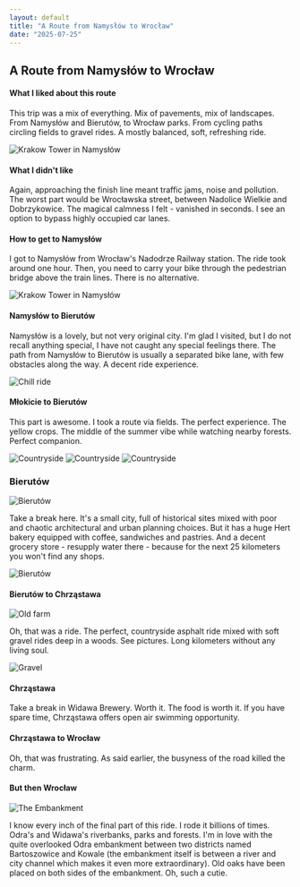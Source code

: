 ```yaml
---
layout: default
title: "A Route from Namysłów to Wrocław"
date: "2025-07-25"
---
```


## A Route from Namysłów to Wrocław

<div class="strava-embed-placeholder" data-embed-type="activity" data-embed-id="15232278537" data-style="standard" data-from-embed="false"></div><script src="https://strava-embeds.com/embed.js"></script>

#### What I liked about this route

This trip was a mix of everything. Mix of pavements, mix of landscapes. From Namysłów and Bierutów, to Wrocław parks. From cycling paths circling fields to gravel rides. A mostly balanced, soft, refreshing ride.

![Krakow Tower in Namysłów](../../assets/nam-wro/1.jpg)

#### What I didn't like

Again, approaching the finish line meant traffic jams, noise and pollution. The worst part would be Wrocławska street, between Nadolice Wielkie and Dobrzykowice. The magical calmness I felt - vanished in seconds. I see an option to bypass highly occupied car lanes.

#### How to get to Namysłów

I got to Namysłów from Wrocław's Nadodrze Railway station. The ride took around one hour. Then, you need to carry your bike through the pedestrian bridge above the train lines. There is no alternative.

![Krakow Tower in Namysłów](../../assets/nam-wro/0.jpg)

#### Namysłów to Bierutów
Namysłów is a lovely, but not very original city. I'm glad I visited, but I do not recall anything special, I have not caught any special feelings there.
The path from Namysłów to Bierutów is usually a separated bike lane, with few obstacles along the way. A decent ride experience.

![Chill ride](../../assets/nam-wro/2.jpg)

####  Młokicie to Bierutów
This part is awesome. I took a route via fields. The perfect experience. The yellow crops. The middle of the summer vibe while watching nearby forests. Perfect companion.

![Countryside](../../assets/nam-wro/4.jpg)
![Countryside](../../assets/nam-wro/5.jpg)
![Countryside](../../assets/nam-wro/6.jpg)

### Bierutów

![Bierutów](../../assets/nam-wro/8.jpg)

Take a break here. It's a small city, full of historical sites mixed with poor and chaotic architectural and urban planning choices. 
But it has a huge Hert bakery equipped with coffee, sandwiches and pastries. And a decent grocery store - resupply water there - because for the next 25 kilometers you won't find any shops.

![Bierutów](../../assets/nam-wro/7.jpg)

#### Bierutów to Chrząstawa

![Old farm](../../assets/nam-wro/12.jpg)

Oh, that was a ride. The perfect, countryside asphalt ride mixed with soft gravel rides deep in a woods. See pictures. Long kilometers without any living soul.

![Gravel](../../assets/nam-wro/10.jpg)

#### Chrząstawa
Take a break in Widawa Brewery. Worth it. The food is worth it.
If you have spare time, Chrząstawa offers open air swimming opportunity.

#### Chrząstawa to Wrocław
Oh, that was frustrating. As said earlier, the busyness of the road killed the charm.

#### But then Wrocław

![The Embankment](../../assets/nam-wro/14.jpg)

I know every inch of the final part of this ride. I rode it billions of times. Odra's and Widawa's riverbanks, parks and forests. I'm in love with the quite overlooked Odra embankment between two districts named Bartoszowice and Kowale (the embankment itself is between a river and city channel which makes it even more extraordinary). Old oaks have been placed on both sides of the embankment. Oh, such a cutie. 

